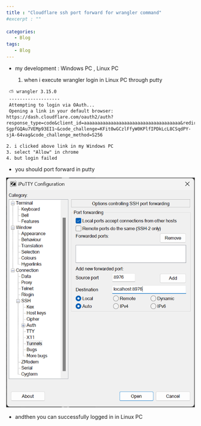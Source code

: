 ```yaml
---
title : "Cloudflare ssh port forward for wrangler command"
#excerpt : ""

categories:
   - Blog
tags:
   - Blog
---
```



- my development : Windows PC , Linux PC

	1. when i execute wrangler login in Linux PC through putty 


```
 ⛅️ wrangler 3.15.0
 -------------------
 Attempting to login via OAuth...
 Opening a link in your default browser: https://dash.cloudflare.com/oauth2/auth?response_type=code&client_id=aaaaaaaaaaaaaaaaaaaaaaaaaaaaaaaaaaaa&redirect_uri=http%3A%2F%2Flocalhost%3A8976%2Foauth%2Fcallback&scope=account%3Aread%20user%3Aread%20workers%3Awrite%20workers_kv%3Awrite%20workers_routes%3Awrite%20workers_scripts%3Awrite%20workers_tail%3Aread%20d1%3Awrite%20pages%3Awrite%20zone%3Aread%20ssl_certs%3Awrite%20constellation%3Awrite%20ai%3Aread%20offline_access&state=ZEML51TpIXjf-SgpfGQAu7VEMp93EI1~&code_challenge=KFit0wGCzlFfyW0KPlfIPDkLcL8CSqdPY-sjA-64vag&code_challenge_method=S256
```

	2. i clicked above link in my Windows PC
	3. select "Allow" in chrome 
	4. but login failed

- you should port forward in putty

![putty_ssh_port_forward](/assets/images/putty_ssh_port_foward.png)

- andthen you can successfully logged in in Linux PC
